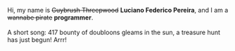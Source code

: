 Hi, my name is ~~Guybrush Threepwood~~ **Luciano Federico Pereira**, and I am a ~~wannabe pirate~~ **programmer**.<br><br>A short song: 417 bounty of doubloons gleams in the sun, a treasure hunt has just begun! Arrr!
